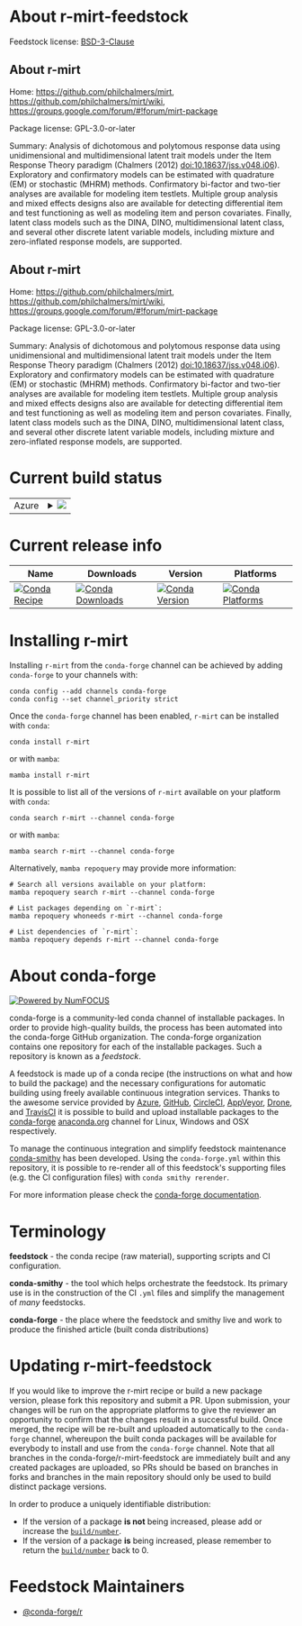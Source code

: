 About r-mirt-feedstock
======================

Feedstock license: [BSD-3-Clause](https://github.com/conda-forge/r-mirt-feedstock/blob/main/LICENSE.txt)


About r-mirt
------------

Home: https://github.com/philchalmers/mirt, https://github.com/philchalmers/mirt/wiki, https://groups.google.com/forum/#!forum/mirt-package

Package license: GPL-3.0-or-later

Summary: Analysis of dichotomous and polytomous response data using unidimensional and multidimensional latent trait models under the Item Response Theory paradigm (Chalmers (2012) <doi:10.18637/jss.v048.i06>).  Exploratory and confirmatory models can be estimated with quadrature (EM)  or stochastic (MHRM) methods. Confirmatory bi-factor and two-tier analyses are available for modeling item testlets. Multiple group analysis and mixed effects designs also are available for detecting differential item and test functioning as well as modeling item and person covariates. Finally, latent class models such as the DINA, DINO, multidimensional latent class, and several other discrete latent variable models, including mixture and zero-inflated response models,  are supported.

About r-mirt
------------

Home: https://github.com/philchalmers/mirt, https://github.com/philchalmers/mirt/wiki, https://groups.google.com/forum/#!forum/mirt-package

Package license: GPL-3.0-or-later

Summary: Analysis of dichotomous and polytomous response data using unidimensional and multidimensional latent trait models under the Item Response Theory paradigm (Chalmers (2012) <doi:10.18637/jss.v048.i06>).  Exploratory and confirmatory models can be estimated with quadrature (EM)  or stochastic (MHRM) methods. Confirmatory bi-factor and two-tier analyses are available for modeling item testlets. Multiple group analysis and mixed effects designs also are available for detecting differential item and test functioning as well as modeling item and person covariates. Finally, latent class models such as the DINA, DINO, multidimensional latent class, and several other discrete latent variable models, including mixture and zero-inflated response models,  are supported.

Current build status
====================


<table>
    
  <tr>
    <td>Azure</td>
    <td>
      <details>
        <summary>
          <a href="https://dev.azure.com/conda-forge/feedstock-builds/_build/latest?definitionId=4242&branchName=main">
            <img src="https://dev.azure.com/conda-forge/feedstock-builds/_apis/build/status/r-mirt-feedstock?branchName=main">
          </a>
        </summary>
        <table>
          <thead><tr><th>Variant</th><th>Status</th></tr></thead>
          <tbody><tr>
              <td>linux_64_r_base4.2</td>
              <td>
                <a href="https://dev.azure.com/conda-forge/feedstock-builds/_build/latest?definitionId=4242&branchName=main">
                  <img src="https://dev.azure.com/conda-forge/feedstock-builds/_apis/build/status/r-mirt-feedstock?branchName=main&jobName=linux&configuration=linux%20linux_64_r_base4.2" alt="variant">
                </a>
              </td>
            </tr><tr>
              <td>linux_64_r_base4.3</td>
              <td>
                <a href="https://dev.azure.com/conda-forge/feedstock-builds/_build/latest?definitionId=4242&branchName=main">
                  <img src="https://dev.azure.com/conda-forge/feedstock-builds/_apis/build/status/r-mirt-feedstock?branchName=main&jobName=linux&configuration=linux%20linux_64_r_base4.3" alt="variant">
                </a>
              </td>
            </tr><tr>
              <td>osx_64_r_base4.2</td>
              <td>
                <a href="https://dev.azure.com/conda-forge/feedstock-builds/_build/latest?definitionId=4242&branchName=main">
                  <img src="https://dev.azure.com/conda-forge/feedstock-builds/_apis/build/status/r-mirt-feedstock?branchName=main&jobName=osx&configuration=osx%20osx_64_r_base4.2" alt="variant">
                </a>
              </td>
            </tr><tr>
              <td>osx_64_r_base4.3</td>
              <td>
                <a href="https://dev.azure.com/conda-forge/feedstock-builds/_build/latest?definitionId=4242&branchName=main">
                  <img src="https://dev.azure.com/conda-forge/feedstock-builds/_apis/build/status/r-mirt-feedstock?branchName=main&jobName=osx&configuration=osx%20osx_64_r_base4.3" alt="variant">
                </a>
              </td>
            </tr><tr>
              <td>osx_arm64_r_base4.2</td>
              <td>
                <a href="https://dev.azure.com/conda-forge/feedstock-builds/_build/latest?definitionId=4242&branchName=main">
                  <img src="https://dev.azure.com/conda-forge/feedstock-builds/_apis/build/status/r-mirt-feedstock?branchName=main&jobName=osx&configuration=osx%20osx_arm64_r_base4.2" alt="variant">
                </a>
              </td>
            </tr><tr>
              <td>osx_arm64_r_base4.3</td>
              <td>
                <a href="https://dev.azure.com/conda-forge/feedstock-builds/_build/latest?definitionId=4242&branchName=main">
                  <img src="https://dev.azure.com/conda-forge/feedstock-builds/_apis/build/status/r-mirt-feedstock?branchName=main&jobName=osx&configuration=osx%20osx_arm64_r_base4.3" alt="variant">
                </a>
              </td>
            </tr><tr>
              <td>win_64</td>
              <td>
                <a href="https://dev.azure.com/conda-forge/feedstock-builds/_build/latest?definitionId=4242&branchName=main">
                  <img src="https://dev.azure.com/conda-forge/feedstock-builds/_apis/build/status/r-mirt-feedstock?branchName=main&jobName=win&configuration=win%20win_64_" alt="variant">
                </a>
              </td>
            </tr>
          </tbody>
        </table>
      </details>
    </td>
  </tr>
</table>

Current release info
====================

| Name | Downloads | Version | Platforms |
| --- | --- | --- | --- |
| [![Conda Recipe](https://img.shields.io/badge/recipe-r--mirt-green.svg)](https://anaconda.org/conda-forge/r-mirt) | [![Conda Downloads](https://img.shields.io/conda/dn/conda-forge/r-mirt.svg)](https://anaconda.org/conda-forge/r-mirt) | [![Conda Version](https://img.shields.io/conda/vn/conda-forge/r-mirt.svg)](https://anaconda.org/conda-forge/r-mirt) | [![Conda Platforms](https://img.shields.io/conda/pn/conda-forge/r-mirt.svg)](https://anaconda.org/conda-forge/r-mirt) |

Installing r-mirt
=================

Installing `r-mirt` from the `conda-forge` channel can be achieved by adding `conda-forge` to your channels with:

```
conda config --add channels conda-forge
conda config --set channel_priority strict
```

Once the `conda-forge` channel has been enabled, `r-mirt` can be installed with `conda`:

```
conda install r-mirt
```

or with `mamba`:

```
mamba install r-mirt
```

It is possible to list all of the versions of `r-mirt` available on your platform with `conda`:

```
conda search r-mirt --channel conda-forge
```

or with `mamba`:

```
mamba search r-mirt --channel conda-forge
```

Alternatively, `mamba repoquery` may provide more information:

```
# Search all versions available on your platform:
mamba repoquery search r-mirt --channel conda-forge

# List packages depending on `r-mirt`:
mamba repoquery whoneeds r-mirt --channel conda-forge

# List dependencies of `r-mirt`:
mamba repoquery depends r-mirt --channel conda-forge
```


About conda-forge
=================

[![Powered by
NumFOCUS](https://img.shields.io/badge/powered%20by-NumFOCUS-orange.svg?style=flat&colorA=E1523D&colorB=007D8A)](https://numfocus.org)

conda-forge is a community-led conda channel of installable packages.
In order to provide high-quality builds, the process has been automated into the
conda-forge GitHub organization. The conda-forge organization contains one repository
for each of the installable packages. Such a repository is known as a *feedstock*.

A feedstock is made up of a conda recipe (the instructions on what and how to build
the package) and the necessary configurations for automatic building using freely
available continuous integration services. Thanks to the awesome service provided by
[Azure](https://azure.microsoft.com/en-us/services/devops/), [GitHub](https://github.com/),
[CircleCI](https://circleci.com/), [AppVeyor](https://www.appveyor.com/),
[Drone](https://cloud.drone.io/welcome), and [TravisCI](https://travis-ci.com/)
it is possible to build and upload installable packages to the
[conda-forge](https://anaconda.org/conda-forge) [anaconda.org](https://anaconda.org/)
channel for Linux, Windows and OSX respectively.

To manage the continuous integration and simplify feedstock maintenance
[conda-smithy](https://github.com/conda-forge/conda-smithy) has been developed.
Using the ``conda-forge.yml`` within this repository, it is possible to re-render all of
this feedstock's supporting files (e.g. the CI configuration files) with ``conda smithy rerender``.

For more information please check the [conda-forge documentation](https://conda-forge.org/docs/).

Terminology
===========

**feedstock** - the conda recipe (raw material), supporting scripts and CI configuration.

**conda-smithy** - the tool which helps orchestrate the feedstock.
                   Its primary use is in the construction of the CI ``.yml`` files
                   and simplify the management of *many* feedstocks.

**conda-forge** - the place where the feedstock and smithy live and work to
                  produce the finished article (built conda distributions)


Updating r-mirt-feedstock
=========================

If you would like to improve the r-mirt recipe or build a new
package version, please fork this repository and submit a PR. Upon submission,
your changes will be run on the appropriate platforms to give the reviewer an
opportunity to confirm that the changes result in a successful build. Once
merged, the recipe will be re-built and uploaded automatically to the
`conda-forge` channel, whereupon the built conda packages will be available for
everybody to install and use from the `conda-forge` channel.
Note that all branches in the conda-forge/r-mirt-feedstock are
immediately built and any created packages are uploaded, so PRs should be based
on branches in forks and branches in the main repository should only be used to
build distinct package versions.

In order to produce a uniquely identifiable distribution:
 * If the version of a package **is not** being increased, please add or increase
   the [``build/number``](https://docs.conda.io/projects/conda-build/en/latest/resources/define-metadata.html#build-number-and-string).
 * If the version of a package **is** being increased, please remember to return
   the [``build/number``](https://docs.conda.io/projects/conda-build/en/latest/resources/define-metadata.html#build-number-and-string)
   back to 0.

Feedstock Maintainers
=====================

* [@conda-forge/r](https://github.com/conda-forge/r/)

